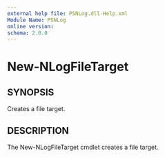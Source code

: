 ```yaml
---
external help file: PSNLog.dll-Help.xml
Module Name: PSNLog
online version:
schema: 2.0.0
---
```


# New-NLogFileTarget

## SYNOPSIS

Creates a file target.

## DESCRIPTION

The New-NLogFileTarget cmdlet creates a file target.